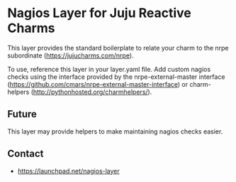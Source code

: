 # Nagios Layer for Juju Reactive Charms

This layer provides the standard boilerplate to relate your charm to
the nrpe subordinate (https://jujucharms.com/nrpe).

To use, reference this layer in your layer.yaml file. Add custom
nagios checks using the interface provided by the
nrpe-external-master interface
(https://github.com/cmars/nrpe-external-master-interface) or
charm-helpers (http://pythonhosted.org/charmhelpers/).

## Future

This layer may provide helpers to make maintaining nagios
checks easier.

## Contact

- https://launchpad.net/nagios-layer
